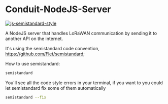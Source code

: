 # Conduit-NodeJS-Server
[![js-semistandard-style](https://cdn.rawgit.com/flet/semistandard/master/badge.svg)](https://github.com/Flet/semistandard)

A NodeJS server that handles LoRaWAN communication by sending it to another API on the internet.


It's using the semistandard code convention, https://github.com/Flet/semistandard;

How to use semistandard:

```sh
semistandard
```
You'll see all the code style errors in your terminal,
if you want to you could let semistandard fix some of them automatically

```sh
semistandard --fix
```

